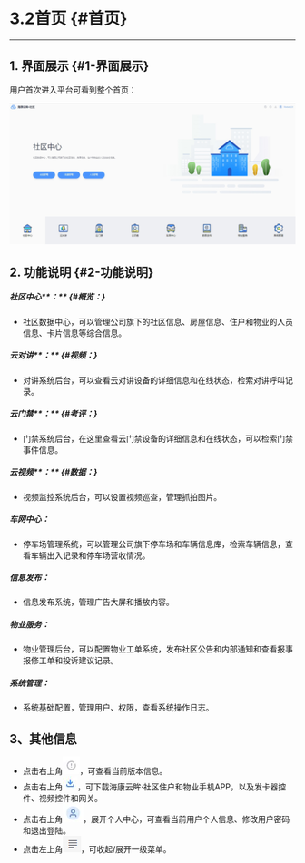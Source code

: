 # 3.2首页 {#首页}

---

## 1. 界面展示 {#1-界面展示}

用户首次进入平台可看到整个首页：

![](/assets/shou-ye.jpg)

## 2. 功能说明 {#2-功能说明}

##### 社区中心**：** {#概览：}

* 社区数据中心，可以管理公司旗下的社区信息、房屋信息、住户和物业的人员信息、卡片信息等综合信息。

##### 云对讲**：** {#视频：}

* 对讲系统后台，可以查看云对讲设备的详细信息和在线状态，检索对讲呼叫记录。

##### 云门禁**：** {#考评：}

* 门禁系统后台，在这里查看云门禁设备的详细信息和在线状态，可以检索门禁事件信息。

##### 云视频**：** {#数据：}

* 视频监控系统后台，可以设置视频巡查，管理抓拍图片。

##### 车网中心：

* 停车场管理系统，可以管理公司旗下停车场和车辆信息库，检索车辆信息，查看车辆出入记录和停车场营收情况。

##### 信息发布：

* 信息发布系统，管理广告大屏和播放内容。

##### 物业服务：

* 物业管理后台，可以配置物业工单系统，发布社区公告和内部通知和查看报事报修工单和投诉建议记录。

##### 系统管理：

* 系统基础配置，管理用户、权限，查看系统操作日志。

## 3、其他信息

* 点击右上角![](/assets/版本信息.jpg)，可查看当前版本信息。
* 点击右上角![](/assets/下载.jpg)，可下载海康云眸·社区住户和物业手机APP，以及发卡器控件、视频控件和网关。
* 点击右上角![](/assets/个人中心.jpg)，展开个人中心，可查看当前用户个人信息、修改用户密码和退出登陆。
* 点击左上角![](/assets/shou-qi-cai-dan.PNG)，可收起/展开一级菜单。



